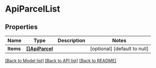 # ApiParcelList

## Properties
Name | Type | Description | Notes
------------ | ------------- | ------------- | -------------
**Items** | [**[]ApiParcel**](ApiParcel.md) |  | [optional] [default to null]

[[Back to Model list]](../README.md#documentation-for-models) [[Back to API list]](../README.md#documentation-for-api-endpoints) [[Back to README]](../README.md)

